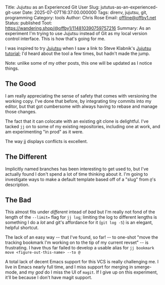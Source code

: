 Title: Jujutsu as an Experienced Git User
Slug: jututus-as-an-experienced-git-user
Date: 2025-07-07T16:37:00.000000
Tags: direnv, jujutsu, git, programming
Category: tools
Author: Chris Rose
Email: offline@offby1.net
Status: published
Toot: https://wandering.shop/@offby1/114810390759757216
Summary: As an experiment I'm trying to use Jujutsu instead of Git as my local version control interface. This is how that's going for me.

I was inspired to try [Jujutsu](https://github.com/martinvonz/jj) when I saw a link to Steve Klabnik's [Jujutsu tutorial](https://steveklabnik.github.io/jujutsu-tutorial/); I'd heard about the tool a few times, but hadn't made the jump. 

Note: unlike some of my other posts, this one will be updated as I notice things.

## The Good

I am really appreciating the sense of safety that comes with versioning the working copy. I've done that before, by integrating tiny commits into my editor, but that got cumbersome with always having to rebase and manage those changes. 

The fact that it can colocate with an existing git clone is delightful. I've tacked `jj` on to some of my existing repositories, including one at work, and am experimenting "in prod" as it were.

The way jj displays conflicts is excellent.

## The Different

Implicitly named branches has been interesting to get used to, but I've actually found I don't spend a lot of time thinking about it. I'm going to investigate ways to make a default template based off of a "slug" from `@`'s description.

## The Bad

This almost fits under _different_ intead of _bad_ but I'm really not fond of the length of the `--limit=` flag for `jj log`; limiting the log to different lengths is something I do a _lot_ and git's affordance for it (`git log -5`) is an elegant, helpful shortcut.

The lack of an easy way -- that I've found, so far! -- to one-shot "move the tracking bookmark I'm working on to the tip of my current revset" -- is frustrating. I have thus far failed to develop a usable alias for `jj bookmark move <figure-out-this-name> --to @`

A total lack of decent Emacs support for this VCS is really challenging me. I live in Emacs nearly full time, and I miss support for merging in smerge-mode, and my _god_ do I miss the UI of `magit`. If I give up on this experiment, it'll be because I don't have magit support.
